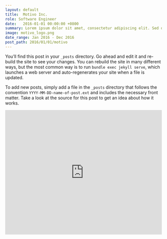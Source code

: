 ```yaml
---
layout: default
title:  Motivo Inc.
role: Software Engineer
date:   2016-01-01 00:00:00 +0800
summary: Lorem ipsum dolor sit amet, consectetur adipiscing elit. Sed dignissim ut sem vel vestibulum. Donec venenatis purus in lorem dictum, vel accumsan purus rhoncus. Donec dapibus, leo sed sagittis rhoncus, nunc mauris volutpat risus, non condimentum metus nibh at nisl. Nam tincidunt pharetra libero, in bibendum ante auctor quis. In lacus ipsum, egestas vitae tristique at, rutrum eu nibh. Fusce auctor eros ut metus sagittis porttitor. Quisque venenatis mi eget erat tincidunt, nec feugiat turpis rhoncus.
image: motivo_logo.png
date_range: Jan 2016 - Dec 2016
post_path: 2016/01/01/motivo
---
```

You’ll find this post in your `_posts` directory. Go ahead and edit it and re-build the site to see your changes. You can rebuild the site in many different ways, but the most common way is to run `bundle exec jekyll serve`, which launches a web server and auto-regenerates your site when a file is updated.

To add new posts, simply add a file in the `_posts` directory that follows the convention `YYYY-MM-DD-name-of-post.ext` and includes the necessary front matter. Take a look at the source for this post to get an idea about how it works.

<p align="center"> <iframe src="http://files.slidesnack.com/iframe/embed.html?hash=bhniwkcz&wmode=transparent&bgcolor=EEEEEE&t=1498834599&type=presentation" style="width: 100%; height: 400px;" frameborder="0" allowtransparency="true"></iframe></p>